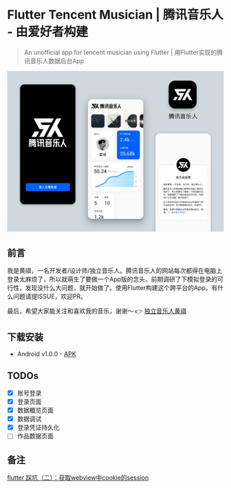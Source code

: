 # Flutter Tencent Musician | 腾讯音乐人 - 由爱好者构建

> An unofficial app for tencent musician using Flutter | 用Flutter实现的腾讯音乐人数据后台App

<p align="center">
<img src="./Screens.jpg" width="640" />
</p>

## 前言

我是黄祺，一名开发者/设计师/独立音乐人。腾讯音乐人的网站每次都得在电脑上登录太麻烦了，所以就萌生了要做一个App版的念头。前期调研了下模拟登录的可行性，发现没什么大问题，就开始做了。使用Flutter构建这个跨平台的App。有什么问题请提ISSUE，欢迎PR。

最后，希望大家能关注和喜欢我的音乐，谢谢～ 👉 [独立音乐人黄祺](https://y.qq.com/n/yqq/singer/003jVZy62mvtpJ.html)

## 下载安装

- Android v1.0.0 - [APK](https://github.com/pinqy520/flutter_tencentmusician/releases/download/v1.0.0/tencentmusician-v1.apk)



## TODOs

- [x] 账号登录
- [x] 登录页面
- [x] 数据概览页面
- [x] 数据调试
- [x] 登录凭证持久化
- [ ] 作品数据页面

## 备注

[flutter 踩坑（二）：获取webview中cookie的session](https://www.jianshu.com/p/55092eb06c17)